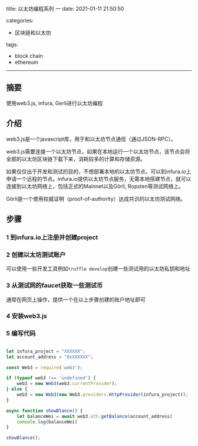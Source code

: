 title: 以太坊编程系列 一
date: 2021-01-11 21:50:50

categories:
- 区块链和以太坊

tags:
- block chain
- ethereum
---

## 摘要

使用web3.js, infura, Gerli进行以太坊编程

<!--more-->

## 介绍

web3.js是一个javascript库，用于和以太坊节点通信（通过JSON-RPC）。

web3.js需要连接一个以太坊节点，如果在本地运行一个以太坊节点，该节点会将全部的以太坊区块链下载下来，消耗较多的计算和存储资源。

如果仅仅出于开发和测试的目的，不想部署本地的以太坊节点，可以到infura.io上申请一个远程的节点。infura.io提供以太坊节点服务，无需本地搭建节点，就可以连接到以太坊网络上，包括正式的Mainnet以及Görli, Ropsten等测试网络上。

Görli是一个使用权威证明（proof-of-authority）达成共识的以太坊测试网络。

## 步骤

### 1 到infura.io上注册并创建project

### 2 创建以太坊测试账户
可以使用一些开发工具例如`truffle develop`创建一些测试用的以太坊私钥和地址

### 3 从测试网的faucet获取一些测试币
通常在网页上操作，提供一个在以上步骤创建的账户地址即可

### 4 安装web3.js

### 5 编写代码
```javascript

let infura_project = "XXXXXX";
let account_address = "0xXXXXXX";

const Web3 = require('web3');

if (typeof web3 !== 'undefined') {
    web3 = new Web3(web3.currentProvider);
} else {
    web3 = new Web3(new Web3.providers.HttpProvider(infura_project));
}

async function showBlance() {
    let balanceWei = await web3.eth.getBalance(account_address)
    console.log(balanceWei)
}

showBlance();
```